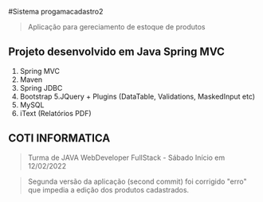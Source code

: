#Sistema progamacadastro2
> Aplicação para gereciamento de estoque de produtos
## Projeto desenvolvido  em Java Spring MVC
1. Spring MVC
2. Maven
3. Spring JDBC
4. Bootstrap
5.JQuery  + Plugins (DataTable, Validations, MaskedInput etc)
6. MySQL
7. iText (Relatórios PDF)
 ## COTI INFORMATICA
> Turma de JAVA WebDeveloper FullStack - Sábado Início em 12/02/2022

> Segunda versão da aplicação (second commit) foi corrigido "erro" que impedia a edição dos produtos cadastrados.